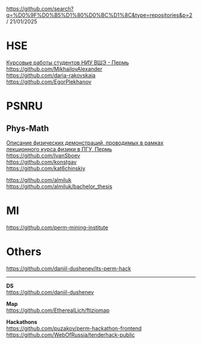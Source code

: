 https://github.com/search?q=%D0%9F%D0%B5%D1%80%D0%BC%D1%8C&type=repositories&p=2  / 21/01/2025

# HSE
[Курсовые работы студентов НИУ ВШЭ - Пермь](https://github.com/HSE-Perm-projects-23-24)             
https://github.com/MikhailovAlexander               
https://github.com/daria-rakovskaia                
https://github.com/EgorPlekhanov

# PSNRU

## Phys-Math     
[Описание физических демонстраций, проводимых в рамках лекционного курса физики в ПГУ, Пермь](https://github.com/IvanSboev/demo.online.PSU)        
https://github.com/IvanSboev              
https://github.com/konstgav                    
https://github.com/kat6chinskiy          

https://github.com/almiluk            
https://github.com/almiluk/bachelor_thesis           

# MI            
https://github.com/perm-mining-institute             

# Others
https://github.com/daniil-dushenev/its-perm-hack

- - -
**DS**   
https://github.com/daniil-dushenev               

**Map**   
https://github.com/EtherealLich/ftiziomap

**Hackathons**   
https://github.com/puzakov/perm-hackathon-frontend              
https://github.com/WebOfRussia/tenderhack-public
